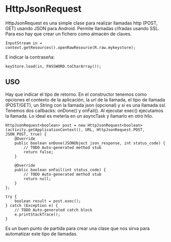HttpJsonRequest
===============

HttpJsonRequest es una simple clase para realizar llamadas http (POST, GET) usando JSON para Android.
Permite llamadas cifradas usando SSL. Para eso hay que crear un fichero como almacén de claves.

    InputStream in = context.getResources().openRawResource(R.raw.mykeystore);

E indicar la contraseña:

    keyStore.load(in, PASSWORD.toCharArray());

USO
---
Hay que indicar el tipo de retorno. En el constructor tenemos como opciones el contexto de la aplicación, la url de la llamada, el tipo de llamada (POST/GET), un String con la llamada json (opcional) y si es una llamada ssl.
Tenemos dos callbacks: onDone() y onFail().
Al ejecutar exec() ejecutamos la llamada. 
Lo ideal es meterla en un asyncTask y llamarlo en otro hilo.

    HttpJsonRequest<boolean> post = new HttpJsonRequest<boolean>(activity.getApplicationContext(), URL, HttpJsonRequest.POST, JSON_POST, true) {
    	@Override
    	public boolean onDone(JSONObject json_response, int status_code) {
    		// TODO Auto-generated method stub
    		return false;
    	}
    
    	@Override
    	public boolean onFail(int status_code) {
    		// TODO Auto-generated method stub
    		return null;
    	}
    };
    	
    try {
    	boolean result = post.exec();			
    } catch (Exception e) {
    	// TODO Auto-generated catch block
    	e.printStackTrace();
    }		

Es un buen punto de partida para crear una clase que nos sirva para automatizar este tipo de llamadas.
